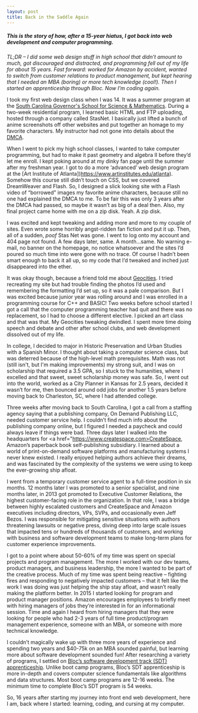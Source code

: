 ```yaml
---
layout: post
title: Back in the Saddle Again
---
```

<h5> This is the story of how, after a 15-year hiatus, I got back into web development and computer programming. </h5>

_TL;DR – I did some web design stuff in high school that didn’t amount to much, got discouraged and distracted, and programming fell out of my life for about 15 years. Fast forward: worked for Amazon by accident, wanted to switch from customer relations to product management, but kept hearing that I needed an MBA (boring) or more tech knowledge (cool!). Then I started an apprenticeship through Bloc. Now I’m coding again._

I took my first web design class when I was 14. It was a summer program at the [South Carolina Governor's School for Science & Mathematics](https://www.scgssm.org/). During a two-week residential program, I learned basic HTML and FTP uploading, hosted through a company called StasNet. I basically just lifted a bunch of anime screenshots off other websites and put together an homage to my favorite characters. My instructor had not gone into details about the [DMCA](https://en.wikipedia.org/wiki/Digital_Millennium_Copyright_Act).

When I went to pick my high school classes, I wanted to take computer programming, but had to make it past geometry and algebra II before they’d let me enroll. I kept poking around at my dinky fan page until the summer after my freshman year. I got to do a more ‘advanced’ web design program at the [Art Institute of Atlanta])https://www.artinstitutes.edu/atlanta). Somehow this course still didn’t touch on CSS, but we covered DreamWeaver and Flash. So, I designed a slick looking site with a Flash video of “borrowed” images my favorite anime characters, because still no one had explained the DMCA to me. To be fair this was only 3 years after the DMCA had passed, so maybe it wasn’t as big of a deal then. Also, my final project came home with me on a zip disk. Yeah. A zip disk.

I was excited and kept tweaking and adding more and more to my couple of sites. Even wrote some horribly angst-ridden fan fiction and put it up. Then, all of a sudden, _*poof*_ Stas Net was gone. I went to log onto my account and 404 page not found. A few days later, same. A month…same. No warning e-mail, no banner on the homepage, no notice whatsoever and the sites I’d poured so much time into were gone with no trace. Of course I hadn’t been smart enough to back it all up, so my code that I’d tweaked and inched just disappeared into the ether.

It was okay though, because a friend told me about [Geocities](https://en.wikipedia.org/wiki/Yahoo!_GeoCities). I tried recreating my site but had trouble finding the photos I’d used and remembering the formatting I’d set up, so it was a pale comparison. But I was excited because junior year was rolling around and I was enrolled in a programming course for C++ and BASIC! Two weeks before school started I got a call that the computer programming teacher had quit and there was no replacement, so I had to choose a different elective. I picked an art class and that was that. My Geocities tweaking dwindled. I spent more time doing speech and debate and other after school clubs, and web development dissolved out of my life.

In college, I decided to major in Historic Preservation and Urban Studies with a Spanish Minor. I thought about taking a computer science class, but was deterred because of the high-level math prerequisites. Math was not (still isn't, but I'm making improvements) my strong suit, and I was on scholarship that required a 3.5 GPA, so I stuck to the humanities, where I excelled and that sweet, sweet scholarship money was safe. So, I went out into the world, worked as a City Planner in Kansas for 2.5 years, decided it wasn’t for me, then bounced around odd jobs for another 1.5 years before moving back to Charleston, SC, where I had attended college.

Three weeks after moving back to South Carolina, I got a call from a staffing agency saying that a publishing company, On Demand Publishing LLC, needed customer service help. I couldn’t find much info about the publishing company online, but I figured I needed a paycheck and could always leave if things were bad. Three days later I walked into the headquarters for <a href="https://www.createspace.com>CreateSpace</a>, Amazon’s paperback book self-publishing subsidiary. I learned about a world of print-on-demand software platforms and manufacturing systems I never knew existed. I really enjoyed helping authors achieve their dreams, and was fascinated by the complexity of the systems we were using to keep the ever-growing ship afloat.

I went from a temporary customer service agent to a full-time position in six months. 12 months later I was promoted to a senior specialist, and nine months later, in 2013 got promoted to Executive Customer Relations, the highest customer-facing role in the organization. In that role, I was a bridge between highly escalated customers and CreateSpace and Amazon executives including directors, VPs, SVPs, and occasionally even Jeff Bezos. I was responsible for mitigating sensitive situations with authors threatening lawsuits or negative press, diving deep into large scale issues that impacted tens or hundreds of thousands of customers, and working with business and software development teams to make long-term plans for customer experience improvements.

I got to a point where about 50-60% of my time was spent on special projects and program management. The more I worked with our dev teams, product managers, and business leadership, the more I wanted to be part of the creative process. Much of my time was spent being reactive – fighting fires and responding to negatively impacted customers – that it felt like the work I was doing was just helping the ship stay afloat, and wasn’t really making the platform better. In 2015 I started looking for program and product manager positions. Amazon encourages employees to briefly meet with hiring managers of jobs they’re interested in for an informational session. Time and again I heard from hiring managers that they were looking for people who had 2-3 years of full time product/program management experience, someone with an MBA, or someone with more technical knowledge.

I couldn’t magically wake up with three more years of experience and spending two years and $40-75k on an MBA sounded painful, but learning more about software development sounded fun! After researching a variety of programs, I settled on [Bloc’s software development track (SDT) apprenticeship](https://www.bloc.io/software-developer-track). Unlike boot camp programs, Bloc’s SDT apprenticeship is more in-depth and covers computer science fundamentals like algorithms and data structures. Most boot camp programs are 12-16 weeks. The minimum time to complete Bloc’s SDT program is 54 weeks.

So, 16 years after starting my journey into front end web development, here I am, back where I started:  learning, coding, and cursing at my computer.
